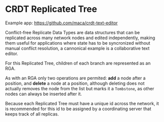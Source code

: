 # CRDT Replicated Tree

Example app: https://github.com/maca/crdt-text-editor

Conflict-free Replicate Data Types are data structures that can be
replicated across many network nodes and edited independently, making
them useful for applications where state has to be syncronized
without manual conflict resolution, a cannonical example is a
collaborative text editor.

For this Replicated Tree, children of each branch are represented as an
RGA.

As with an RGA only two operations are permited: **add** a node after
a position, and **delete** a node at a position, although deleting does
not actually removes the node from the list but marks it a `Tombstone`,
as other nodes can always be inserted after it.

Because each Replicated Tree must have a unique id across the network,
it is recommended for this id to be assigned by a coordinating
server that keeps track of all replicas.
